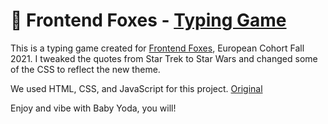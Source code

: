 # 🦄 Frontend Foxes - [Typing Game](https://le-anne.github.io/fef-typing-game/)

This is a typing game created for [Frontend Foxes](https://frontendfoxes.school/), European Cohort Fall 2021.
I tweaked the quotes from Star Trek to Star Wars and changed some of the CSS to reflect the new theme.


We used HTML, CSS, and JavaScript for this project. [Original](https://glitch.com/~fef-typing-game)

Enjoy and vibe with Baby Yoda, you will!
